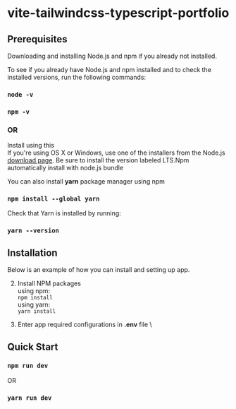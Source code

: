 # vite-tailwindcss-typescript-portfolio


## Prerequisites

Downloading and installing Node.js and npm if you already not installed.

To see if you already have Node.js and npm installed and to check the installed versions, run the following commands:

### `node -v`

### `npm -v`

### OR

Install using this\
If you're using OS X or Windows, use one of the installers from the Node.js [download page](https://nodejs.org/en/download/). Be sure to install the version labeled LTS.Npm automatically install with node.js bundle

You can also install **yarn** package manager using npm

### `npm install --global yarn`

Check that Yarn is installed by running:

### `yarn --version`

## Installation

Below is an example of how you can install and setting up app.

2. Install NPM packages\
   using npm:\
   `npm install`\
   using yarn:\
   `yarn install`

3. Enter app required configurations in **.env** file \

## Quick Start

### `npm run dev`

OR

### `yarn run dev`
